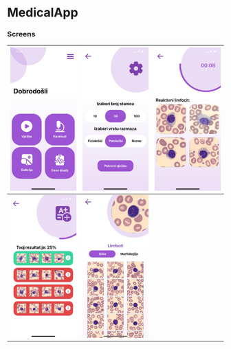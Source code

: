 # MedicalApp

### Screens

| ![](assets/ScreenShots/IMG-20240224-WA0006.jpg) | ![](assets/ScreenShots/IMG-20240224-WA0007.jpg) | ![](assets/ScreenShots/IMG-20240224-WA0009.jpg) |
| ----------------------------------------------- | ------------------------------------------------| ----------------------------------------------- | 
| ![](assets/ScreenShots/IMG-20240224-WA0008.jpg) | ![](assets/ScreenShots/IMG-20240224-WA0010.jpg) |